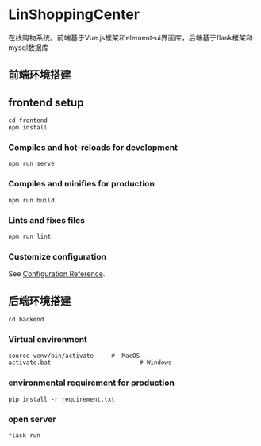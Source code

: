 # LinShoppingCenter

在线购物系统。前端基于Vue.js框架和element-ui界面库，后端基于flask框架和mysql数据库

## 前端环境搭建
## frontend setup
```
cd frontend
npm install
```

### Compiles and hot-reloads for development
```
npm run serve
```

### Compiles and minifies for production
```
npm run build
```

### Lints and fixes files
```
npm run lint
```

### Customize configuration
See [Configuration Reference](https://cli.vuejs.org/config/).


## 后端环境搭建
```
cd backend
```
### Virtual environment 
```
source venv/bin/activate     #  MacOS
activate.bat                         # Windows
```
### environmental requirement for production
```
pip install -r requirement.txt
```
### open server
```
flask run
```



